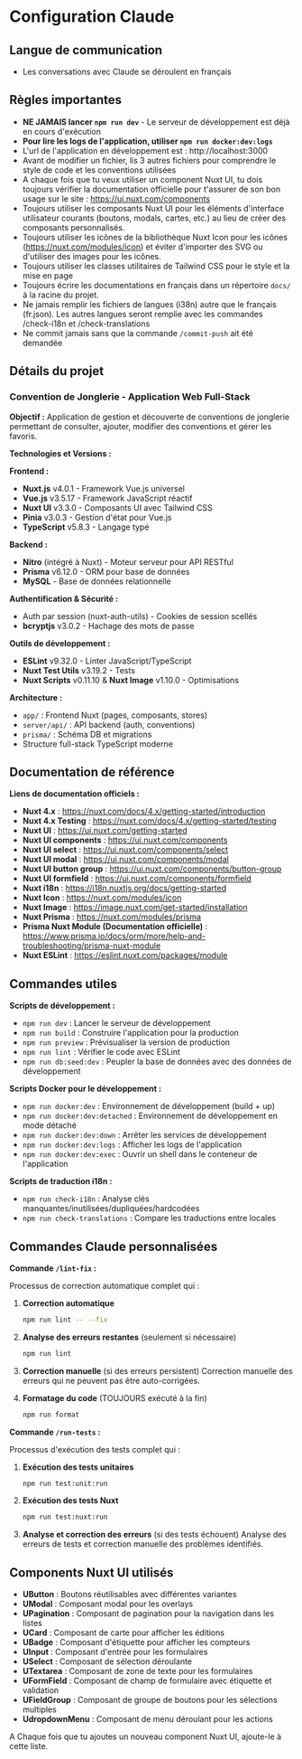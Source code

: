 # Configuration Claude

## Langue de communication

- Les conversations avec Claude se déroulent en français

## Règles importantes

- **NE JAMAIS lancer `npm run dev`** - Le serveur de développement est déjà en cours d'exécution
- **Pour lire les logs de l'application, utiliser `npm run docker:dev:logs`**
- L'url de l'application en développement est : http://localhost:3000
- Avant de modifier un fichier, lis 3 autres fichiers pour comprendre le style de code et les conventions utilisées
- A chaque fois que tu veux utiliser un component Nuxt UI, tu dois toujours vérifier la documentation officielle pour t'assurer de son bon usage sur le site : https://ui.nuxt.com/components
- Toujours utiliser les composants Nuxt UI pour les éléments d'interface utilisateur courants (boutons, modals, cartes, etc.) au lieu de créer des composants personnalisés.
- Toujours utiliser les icônes de la bibliothèque Nuxt Icon pour les icônes (https://nuxt.com/modules/icon) et éviter d'importer des SVG ou d'utiliser des images pour les icônes.
- Toujours utiliser les classes utilitaires de Tailwind CSS pour le style et la mise en page
- Toujours écrire les documentations en français dans un répertoire `docs/` à la racine du projet.
- Ne jamais remplir les fichiers de langues (i38n) autre que le français (fr.json). Les autres langues seront remplie avec les commandes /check-i18n et /check-translations
- Ne commit jamais sans que la commande `/commit-push` ait été demandée

## Détails du projet

### Convention de Jonglerie - Application Web Full-Stack

**Objectif :** Application de gestion et découverte de conventions de jonglerie permettant de consulter, ajouter, modifier des conventions et gérer les favoris.

**Technologies et Versions :**

**Frontend :**

- **Nuxt.js** v4.0.1 - Framework Vue.js universel
- **Vue.js** v3.5.17 - Framework JavaScript réactif
- **Nuxt UI** v3.3.0 - Composants UI avec Tailwind CSS
- **Pinia** v3.0.3 - Gestion d'état pour Vue.js
- **TypeScript** v5.8.3 - Langage typé

**Backend :**

- **Nitro** (intégré à Nuxt) - Moteur serveur pour API RESTful
- **Prisma** v6.12.0 - ORM pour base de données
- **MySQL** - Base de données relationnelle

**Authentification & Sécurité :**

- Auth par session (nuxt-auth-utils) - Cookies de session scellés
- **bcryptjs** v3.0.2 - Hachage des mots de passe

**Outils de développement :**

- **ESLint** v9.32.0 - Linter JavaScript/TypeScript
- **Nuxt Test Utils** v3.19.2 - Tests
- **Nuxt Scripts** v0.11.10 & **Nuxt Image** v1.10.0 - Optimisations

**Architecture :**

- `app/` : Frontend Nuxt (pages, composants, stores)
- `server/api/` : API backend (auth, conventions)
- `prisma/` : Schéma DB et migrations
- Structure full-stack TypeScript moderne

## Documentation de référence

**Liens de documentation officiels :**

- **Nuxt 4.x** : https://nuxt.com/docs/4.x/getting-started/introduction
- **Nuxt 4.x Testing** : https://nuxt.com/docs/4.x/getting-started/testing
- **Nuxt UI** : https://ui.nuxt.com/getting-started
- **Nuxt UI components** : https://ui.nuxt.com/components
- **Nuxt UI select** : https://ui.nuxt.com/components/select
- **Nuxt UI modal** : https://ui.nuxt.com/components/modal
- **Nuxt UI button group** : https://ui.nuxt.com/components/button-group
- **Nuxt UI formfield** : https://ui.nuxt.com/components/formfield
- **Nuxt i18n** : https://i18n.nuxtjs.org/docs/getting-started
- **Nuxt Icon** : https://nuxt.com/modules/icon
- **Nuxt Image** : https://image.nuxt.com/get-started/installation
- **Nuxt Prisma** : https://nuxt.com/modules/prisma
- **Prisma Nuxt Module (Documentation officielle)** : https://www.prisma.io/docs/orm/more/help-and-troubleshooting/prisma-nuxt-module
- **Nuxt ESLint** : https://eslint.nuxt.com/packages/module

## Commandes utiles

**Scripts de développement :**

- `npm run dev` : Lancer le serveur de développement
- `npm run build` : Construire l'application pour la production
- `npm run preview` : Prévisualiser la version de production
- `npm run lint` : Vérifier le code avec ESLint
- `npm run db:seed:dev` : Peupler la base de données avec des données de développement

**Scripts Docker pour le développement :**

- `npm run docker:dev` : Environnement de développement (build + up)
- `npm run docker:dev:detached` : Environnement de développement en mode détaché
- `npm run docker:dev:down` : Arrêter les services de développement
- `npm run docker:dev:logs` : Afficher les logs de l'application
- `npm run docker:dev:exec` : Ouvrir un shell dans le conteneur de l'application

**Scripts de traduction i18n :**

- `npm run check-i18n` : Analyse clés manquantes/inutilisées/dupliquées/hardcodées
- `npm run check-translations` : Compare les traductions entre locales

## Commandes Claude personnalisées

**Commande `/lint-fix` :**

Processus de correction automatique complet qui :

1. **Correction automatique**

   ```bash
   npm run lint -- --fix
   ```

2. **Analyse des erreurs restantes** (seulement si nécessaire)

   ```bash
   npm run lint
   ```

3. **Correction manuelle** (si des erreurs persistent)
   Correction manuelle des erreurs qui ne peuvent pas être auto-corrigées.

4. **Formatage du code** (TOUJOURS exécuté à la fin)
   ```bash
   npm run format
   ```

**Commande `/run-tests` :**

Processus d'exécution des tests complet qui :

1. **Exécution des tests unitaires**

   ```bash
   npm run test:unit:run
   ```

2. **Exécution des tests Nuxt**

   ```bash
   npm run test:nuxt:run
   ```

3. **Analyse et correction des erreurs** (si des tests échouent)
   Analyse des erreurs de tests et correction manuelle des problèmes identifiés.

## Components Nuxt UI utilisés

- **UButton** : Boutons réutilisables avec différentes variantes
- **UModal** : Composant modal pour les overlays
- **UPagination** : Composant de pagination pour la navigation dans les listes
- **UCard** : Composant de carte pour afficher les éditions
- **UBadge** : Composant d'étiquette pour afficher les compteurs
- **UInput** : Composant d'entrée pour les formulaires
- **USelect** : Composant de sélection déroulante
- **UTextarea** : Composant de zone de texte pour les formulaires
- **UFormField** : Composant de champ de formulaire avec étiquette et validation
- **UFieldGroup** : Composant de groupe de boutons pour les sélections multiples
- **UdropdownMenu** : Composant de menu déroulant pour les actions

A Chaque fois que tu ajoutes un nouveau component Nuxt UI, ajoute-le à cette liste.

